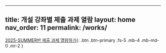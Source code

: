 
---
title: 개설 강좌별 제출 과제 열람
layout: home
nav_order: 11
permalink: /works/
---


[2025-SUMMER반 제출 과제 열람하기](https://deepwrite.github.io/2025-S-000/){: .btn .btn-primary .fs-5 .mb-4 .mb-md-0 .mr-2 }
